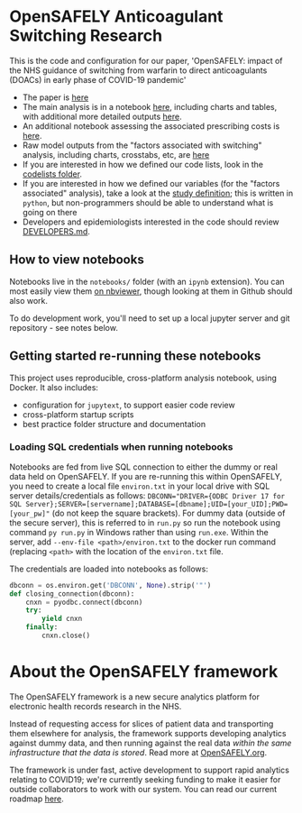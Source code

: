 # OpenSAFELY Anticoagulant Switching Research

This is the code and configuration for our paper, 'OpenSAFELY: impact of the NHS guidance of switching from warfarin to direct anticoagulants (DOACs) in early phase of COVID-19 pandemic'

* The paper is [here]()
* The main analysis is in a notebook [here](https://github.com/opensafely/anticoagulant-switching-research/blob/master/notebooks/Warfarin_DOAC_rpt.ipynb), including charts and tables, with additional more detailed outputs [here](https://github.com/opensafely/anticoagulant-switching-research/tree/master/output).
* An additional notebook assessing the associated prescribing costs is [here](https://github.com/opensafely/anticoagulant-switching-research/blob/master/notebooks/DOAC_costings.ipynb).
* Raw model outputs from the "factors associated with switching" analysis, including charts, crosstabs, etc, are [here](https://github.com/opensafely/anticoagulant-switching-research/tree/master/released_outputs)
* If you are interested in how we defined our code lists, look in the [codelists folder](./codelists/).
* If you are interested in how we defined our variables (for the "factors associated" analysis), take a look at the [study definition](analysis/study_definition.py); this is written in `python`, but non-programmers should be able to understand what is going on there
* Developers and epidemiologists interested in the code should review
[DEVELOPERS.md](./docs/DEVELOPERS.md).

## How to view notebooks

Notebooks live in the `notebooks/` folder (with an `ipynb`
extension). You can most easily view them [on
nbviewer](https://nbviewer.jupyter.org/github/ebmdatalab/<repo>/tree/master/notebooks/),
though looking at them in Github should also work.

To do development work, you'll need to set up a local jupyter server
and git repository - see notes below.

## Getting started re-running these notebooks

This project uses reproducible, cross-platform
analysis notebook, using Docker.  It also includes:

* configuration for `jupytext`, to support easier code review
* cross-platform startup scripts
* best practice folder structure and documentation

### Loading SQL credentials when running notebooks

Notebooks are fed from live SQL connection to either the dummy or real data held on OpenSAFELY. 
If you are re-running this within OpenSAFELY, you need to create a local file `environ.txt` in your local drive with SQL server details/credentials as follows:
`DBCONN="DRIVER={ODBC Driver 17 for SQL Server};SERVER=[servername];DATABASE=[dbname];UID=[your_UID];PWD=[your_pw]"` (do not keep the square brackets). 
For dummy data (outside of the secure server), this is referred to in `run.py` so run the notebook using command `py run.py` in Windows rather than using `run.exe`.
Within the server, add `--env-file <path>/environ.txt` to the docker run command (replacing `<path>` with the location of the `environ.txt` file.

The credentials are loaded into notebooks as follows:
```python
dbconn = os.environ.get('DBCONN', None).strip('"')
def closing_connection(dbconn):
    cnxn = pyodbc.connect(dbconn)
    try:
        yield cnxn
    finally:
        cnxn.close()
```
        
# About the OpenSAFELY framework

The OpenSAFELY framework is a new secure analytics platform for
electronic health records research in the NHS.

Instead of requesting access for slices of patient data and
transporting them elsewhere for analysis, the framework supports
developing analytics against dummy data, and then running against the
real data *within the same infrastructure that the data is stored*.
Read more at [OpenSAFELY.org](https://opensafely.org).

The framework is under fast, active development to support rapid
analytics relating to COVID19; we're currently seeking funding to make
it easier for outside collaborators to work with our system.  You can
read our current roadmap [here](ROADMAP.md).

